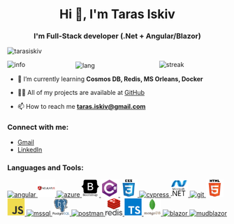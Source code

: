 <h1 align="center">Hi 👋, I'm Taras Iskiv</h1>
<h3 align="center">I'm Full-Stack developer (.Net + Angular/Blazor)</h3>

<p align="left"> <img src="https://komarev.com/ghpvc/?username=tarasiskiv&label=Profile%20views&color=0e75b6&style=flat" alt="tarasiskiv" /> </p>

<div style="width:100%">
  <img align="left" width="31%" src="https://github-readme-stats.vercel.app/api?username=TarasIskiv&show_icons=true&theme=radical" alt="info">
  <img align="center" width="31%" src="https://github-readme-stats.vercel.app/api/top-langs/?username=TarasIskiv&layout=compact" alt="lang">
  <img align="right" width="31%" src="https://github-readme-streak-stats.herokuapp.com/?user=TarasIskiv" alt="streak">
</div>

- 🌱 I’m currently learning **Cosmos DB, Redis, MS Orleans, Docker**

- 👨‍💻 All of my projects are available at <a href="https://github.com/TarasIskiv?tab=repositories" target="_blank" rel="noreferrer">GitHub</a>

- 📫 How to reach me **taras.iskiv@gmail.com**

<h3 align="left">Connect with me: </h3>
<ul>
  <li>
    <a href="mailto:taras.iskiv@gmail.com">Gmail</a>
  </li>
  <li>
    <a href="https://www.linkedin.com/in/taras-iskiv-16b8b7266/" target="_blank" rel="noreferrer">LinkedIn</a>
  </li>
</ul>



<h3 align="left">Languages and Tools:</h3>
<p align="left"> <a href="https://angular.io" target="_blank" rel="noreferrer"> <img src="https://angular.io/assets/images/logos/angular/angular.svg" alt="angular" width="40" height="40"/> </a> <a href="https://angular.io" target="_blank" rel="noreferrer"> <img src="https://raw.githubusercontent.com/devicons/devicon/master/icons/angularjs/angularjs-original-wordmark.svg" alt="angularjs" width="40" height="40"/> </a> <a href="https://azure.microsoft.com/en-in/" target="_blank" rel="noreferrer"> <img src="https://www.vectorlogo.zone/logos/microsoft_azure/microsoft_azure-icon.svg" alt="azure" width="40" height="40"/> </a> <a href="https://getbootstrap.com" target="_blank" rel="noreferrer"> <img src="https://raw.githubusercontent.com/devicons/devicon/master/icons/bootstrap/bootstrap-plain-wordmark.svg" alt="bootstrap" width="40" height="40"/> </a> <a href="https://www.w3schools.com/cs/" target="_blank" rel="noreferrer"> <img src="https://raw.githubusercontent.com/devicons/devicon/master/icons/csharp/csharp-original.svg" alt="csharp" width="40" height="40"/> </a> <a href="https://www.w3schools.com/css/" target="_blank" rel="noreferrer"> <img src="https://raw.githubusercontent.com/devicons/devicon/master/icons/css3/css3-original-wordmark.svg" alt="css3" width="40" height="40"/> </a> <a href="https://www.cypress.io" target="_blank" rel="noreferrer"> <img src="https://raw.githubusercontent.com/simple-icons/simple-icons/6e46ec1fc23b60c8fd0d2f2ff46db82e16dbd75f/icons/cypress.svg" alt="cypress" width="40" height="40"/> </a> <a href="https://dotnet.microsoft.com/" target="_blank" rel="noreferrer"> <img src="https://raw.githubusercontent.com/devicons/devicon/master/icons/dot-net/dot-net-original-wordmark.svg" alt="dotnet" width="40" height="40"/> </a> <a href="https://git-scm.com/" target="_blank" rel="noreferrer"> <img src="https://www.vectorlogo.zone/logos/git-scm/git-scm-icon.svg" alt="git" width="40" height="40"/> </a> <a href="https://www.w3.org/html/" target="_blank" rel="noreferrer"> <img src="https://raw.githubusercontent.com/devicons/devicon/master/icons/html5/html5-original-wordmark.svg" alt="html5" width="40" height="40"/> </a> <a href="https://developer.mozilla.org/en-US/docs/Web/JavaScript" target="_blank" rel="noreferrer"> <img src="https://raw.githubusercontent.com/devicons/devicon/master/icons/javascript/javascript-original.svg" alt="javascript" width="40" height="40"/> </a> <a href="https://www.microsoft.com/en-us/sql-server" target="_blank" rel="noreferrer"> <img src="https://www.svgrepo.com/show/303229/microsoft-sql-server-logo.svg" alt="mssql" width="40" height="40"/> </a> <a href="https://www.postgresql.org" target="_blank" rel="noreferrer"> <img src="https://raw.githubusercontent.com/devicons/devicon/master/icons/postgresql/postgresql-original-wordmark.svg" alt="postgresql" width="40" height="40"/> </a> <a href="https://postman.com" target="_blank" rel="noreferrer"> <img src="https://www.vectorlogo.zone/logos/getpostman/getpostman-icon.svg" alt="postman" width="40" height="40"/> </a> <a href="https://redis.io" target="_blank" rel="noreferrer"> <img src="https://raw.githubusercontent.com/devicons/devicon/master/icons/redis/redis-original-wordmark.svg" alt="redis" width="40" height="40"/> </a> <a href="https://www.typescriptlang.org/" target="_blank" rel="noreferrer"> <img src="https://raw.githubusercontent.com/devicons/devicon/master/icons/typescript/typescript-original.svg" alt="typescript" width="40" height="40"/> </a> 
 <a href="https://www.mongodb.com/" target="_blank" rel="noreferrer"> <img src="https://raw.githubusercontent.com/devicons/devicon/master/icons/mongodb/mongodb-original-wordmark.svg" alt="mongodb" width="40" height="40"/> </a> 
<a href="https://learn.microsoft.com/pl-pl/aspnet/core/blazor/?view=aspnetcore-7.0" target="_blank" rel="noreferrer"> <img src="https://cdn.worldvectorlogo.com/logos/blazor.svg" alt="blazor" width="40" height="40"/> </a> 
 <a href="https://mudblazor.com/" target="_blank" rel="noreferrer"> <img src="https://mudblazor.com/_content/MudBlazor.Docs/images/logo.png" alt="mudblazor" width="40" height="40"/> </a> </p>

